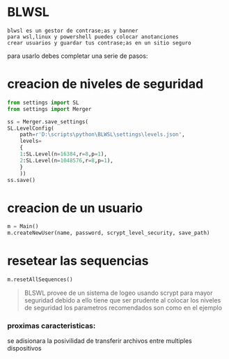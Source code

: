 # BLWSL

    blwsl es un gestor de contrase;as y banner 
    para wsl,linux y powershell puedes colocar anotanciones
    crear usuarios y guardar tus contrase;as en un sitio seguro

para usarlo debes completar una serie de pasos:

# creacion de niveles de seguridad
```py
from settings import SL
from settings import Merger

ss = Merger.save_settings(
SL.LevelConfig(
    path=r'D:\scripts\python\BLWSL\settings\levels.json',
    levels=
    {
    1:SL.Level(n=16384,r=8,p=1),
    2:SL.Level(n=1048576,r=8,p=1),
    }
    ))
ss.save()
```
# creacion de un usuario 
```py
m = Main()
m.createNewUser(name, password, scrypt_level_security, save_path)
```
# resetear las sequencias
```py
m.resetAllSequences()
```

> BLSWL provee de un sistema de logeo usando scrypt para mayor seguridad 
> debido a ello tiene que ser prudente al colocar los niveles de seguridad
> los parametros recomendados son como en el ejemplo 

### proximas caracteristicas:

se adisionara la posivilidad de transferir archivos entre multiples dispositivos
